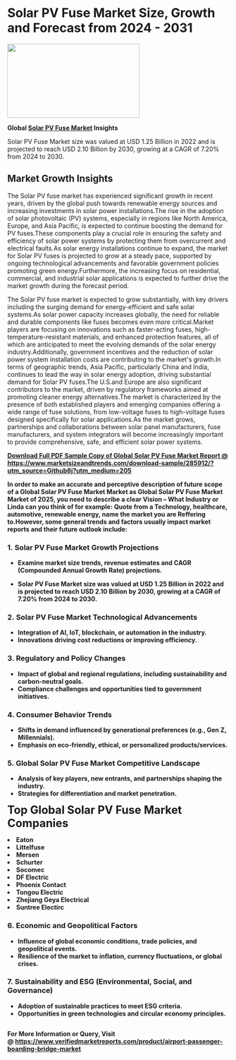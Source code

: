 <H1>Solar PV Fuse Market Size, Growth and Forecast from 2024 - 2031</H1><img class="aligncenter size-medium wp-image-584254" src="https://thirdeyenews.in/wp-content/uploads/2024/09/Global-Market-Research-300x168.jpeg" alt="" width="300" height="168" /><p><strong>Global&nbsp;<a href="https://www.marketsizeandtrends.com/download-sample/285912/?utm_source=Github8j?utm_medium=205">Solar PV Fuse Market</a> Insights</strong></p><p>Solar PV Fuse Market size was valued at USD 1.25 Billion in 2022 and is projected to reach USD 2.10 Billion by 2030, growing at a CAGR of 7.20% from 2024 to 2030.</p><p><h2>Market Growth Insights</h2> <p>The Solar PV fuse market has experienced significant growth in recent years, driven by the global push towards renewable energy sources and increasing investments in solar power installations.The rise in the adoption of solar photovoltaic (PV) systems, especially in regions like North America, Europe, and Asia Pacific, is expected to continue boosting the demand for PV fuses.These components play a crucial role in ensuring the safety and efficiency of solar power systems by protecting them from overcurrent and electrical faults.As solar energy installations continue to expand, the market for Solar PV fuses is projected to grow at a steady pace, supported by ongoing technological advancements and favorable government policies promoting green energy.Furthermore, the increasing focus on residential, commercial, and industrial solar applications is expected to further drive the market growth during the forecast period.</p> <p><strong><a href="#"></a></strong></p> <p>The Solar PV fuse market is expected to grow substantially, with key drivers including the surging demand for energy-efficient and safe solar systems.As solar power capacity increases globally, the need for reliable and durable components like fuses becomes even more critical.Market players are focusing on innovations such as faster-acting fuses, high-temperature-resistant materials, and enhanced protection features, all of which are anticipated to meet the evolving demands of the solar energy industry.Additionally, government incentives and the reduction of solar power system installation costs are contributing to the market's growth.In terms of geographic trends, Asia Pacific, particularly China and India, continues to lead the way in solar energy adoption, driving substantial demand for Solar PV fuses.The U.S.and Europe are also significant contributors to the market, driven by regulatory frameworks aimed at promoting cleaner energy alternatives.The market is characterized by the presence of both established players and emerging companies offering a wide range of fuse solutions, from low-voltage fuses to high-voltage fuses designed specifically for solar applications.As the market grows, partnerships and collaborations between solar panel manufacturers, fuse manufacturers, and system integrators will become increasingly important to provide comprehensive, safe, and efficient solar power systems.<p><strong><a href="#"></p><p><span class=""><strong>Download Full PDF Sample Copy of Global Solar PV Fuse Market Report</strong> @ <a href="https://www.marketsizeandtrends.com/download-sample/285912/?utm_source=Github8j?utm_medium=205" target="_blank">https://www.marketsizeandtrends.com/download-sample/285912/?utm_source=Github8j?utm_medium=205</a></span></p><p>In order to make an accurate and perceptive description of future scope of a Global&nbsp;Solar PV Fuse Market Market as Global&nbsp;Solar PV Fuse Market Market of 2025, you need to describe a clear Vision &ndash; What Industry or Linda can you think of for example: Quote from a Technology, healthcare, automotive, renewable energy, name the market you are Reffering to.However, some general trends and factors usually impact market reports and their future outlook include:</p><h3>1.&nbsp;<strong>Solar PV Fuse Market Growth Projections</strong></h3><ul><li>Examine market size trends, revenue estimates and CAGR (Compounded Annual Growth Rate) projections.</li><li><p>Solar PV Fuse Market size was valued at USD 1.25 Billion in 2022 and is projected to reach USD 2.10 Billion by 2030, growing at a CAGR of 7.20% from 2024 to 2030.</p></li></ul><h3>2.&nbsp;<strong>Solar PV Fuse Market Technological Advancements</strong></h3><ul><li>Integration of AI, IoT, blockchain, or automation in the industry.</li><li>Innovations driving cost reductions or improving efficiency.</li></ul><h3>3.&nbsp;<strong>Regulatory and Policy Changes</strong></h3><ul><li>Impact of global and regional regulations, including sustainability and carbon-neutral goals.</li><li>Compliance challenges and opportunities tied to government initiatives.</li></ul><h3>4.&nbsp;<strong>Consumer Behavior Trends</strong></h3><ul><li>Shifts in demand influenced by generational preferences (e.g., Gen Z, Millennials).</li><li>Emphasis on eco-friendly, ethical, or personalized products/services.</li></ul><h3>5.&nbsp;<strong>Global Solar PV Fuse Market Competitive Landscape</strong></h3><ul><li>Analysis of key players, new entrants, and partnerships shaping the industry.</li><li>Strategies for differentiation and market penetration.</li></ul><p data-pm-slice="1 1 []"><span style="color: inherit; font-family: inherit; font-size: 25px;">Top Global Solar PV Fuse Market Companies</span></p><div class="" data-test-id=""><p><li>Eaton</li><li> Littelfuse</li><li> Mersen</li><li> Schurter</li><li> Socomec</li><li> DF Electric</li><li> Phoenix Contact</li><li> Tongou Electric</li><li> Zhejiang Geya Electrical</li><li> Suntree Electirc</li></p></div><h3>6.&nbsp;<strong>Economic and Geopolitical Factors</strong></h3><ul><li>Influence of global economic conditions, trade policies, and geopolitical events.</li><li>Resilience of the market to inflation, currency fluctuations, or global crises.</li></ul><h3>7.&nbsp;<strong>Sustainability and ESG (Environmental, Social, and Governance)</strong></h3><ul><li>Adoption of sustainable practices to meet ESG criteria.</li><li>Opportunities in green technologies and circular economy principles.</li></ul><h2><strong style="font-size: 14px;">For More Information or Query, Visit @&nbsp;</strong><a style="background-color: #ffffff; font-size: 14px;" href="https://www.marketsizeandtrends.com/report/solar-pv-fuse-market/" target="_blank">https://www.verifiedmarketreports.com/product/airport-passenger-boarding-bridge-market</a></h2>